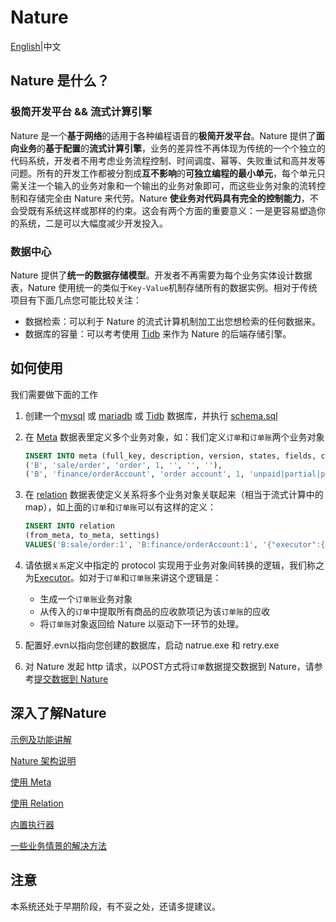 # Nature

[English](README_EN.md)|中文

## Nature 是什么？

### 极简开发平台 && 流式计算引擎

Nature 是一个**基于网络**的适用于各种编程语音的**极简开发平台**。Nature 提供了**面向业务**的**基于配置**的**流式计算引擎**，业务的差异性不再体现为传统的一个个独立的代码系统，开发者不用考虑业务流程控制、时间调度、幂等、失败重试和高并发等问题。所有的开发工作都被分割成**互不影响**的**可独立编程的最小单元**，每个单元只需关注一个输入的业务对象和一个输出的业务对象即可，而这些业务对象的流转控制和存储完全由 Nature 来代劳。Nature **使业务对代码具有完全的控制能力**，不会受既有系统这样或那样的约束。这会有两个方面的重要意义：一是更容易塑造你的系统，二是可以大幅度减少开发投入。

### 数据中心

Nature 提供了**统一的数据存储模型**。开发者不再需要为每个业务实体设计数据表，Nature 使用统一的类似于`Key-Value`机制存储所有的数据实例。相对于传统项目有下面几点您可能比较关注：

- 数据检索：可以利于 Nature 的流式计算机制加工出您想检索的任何数据来。
- 数据库的容量：可以考考使用 [Tidb](https://pingcap.com/en/) 来作为 Nature 的后端存储引擎。

## 如何使用

我们需要做下面的工作

1. 创建一个[mysql](https://www.mysql.com/) 或 [mariadb](https://mariadb.org/) 或 [Tidb](https://pingcap.com/en/) 数据库，并执行 [schema.sql](shell/schema.sql)

2. 在 [Meta](doc/ZH/help/meta.md) 数据表里定义多个业务对象，如：我们定义`订单`和`订单账`两个业务对象 

   ```sql
   INSERT INTO meta (full_key, description, version, states, fields, config) VALUES
   ('B', 'sale/order', 'order', 1, '', '', ''),
   ('B', 'finance/orderAccount', 'order account', 1, 'unpaid|partial|paid', '', '{"master":"B:sale/order:1"}'); 
   ```

3. 在 [relation](doc/ZH/help/relation.md) 数据表使定义关系将多个业务对象关联起来（相当于流式计算中的 map），如上面的`订单`和`订单账`可以有这样的定义：

   ```sql
   INSERT INTO relation
   (from_meta, to_meta, settings)
   VALUES('B:sale/order:1', 'B:finance/orderAccount:1', '{"executor":{"protocol":"localRust","url":"nature_demo:order_receivable"},"target":{"states":{"add":["unpaid"]}}}');
   ```

4. 请依据`关系`定义中指定的 protocol 实现用于业务对象间转换的逻辑，我们称之为[Executor](doc/ZH/help/executor.md)。如对于`订单`和`订单账`来讲这个逻辑是：

   - 生成一个`订单账`业务对象
   - 从传入的`订单`中提取所有商品的应收款项记为该`订单账`的应收
   - 将`订单账`对象返回给 Nature 以驱动下一环节的处理。

5. 配置好.evn以指向您创建的数据库，启动 natrue.exe 和 retry.exe

6. 对 Nature 发起 http 请求，以POST方式将`订单`数据提交数据到 Nature，请参考[提交数据到 Nature](doc/ZH/help/submit-to-nature.md)

## 深入了解Nature

[示例及功能讲解](https://github.com/llxxbb/Nature-Demo)

[Nature 架构说明](doc/ZH/help/architecture.md)

[使用 Meta](doc/ZH/help/meta.md)

[使用 Relation](doc/ZH/help/relation.md)

[内置执行器](doc/ZH/help/built-in.md)

[一些业务情景的解决方法](doc/ZH/help/use-case.md)

## 注意

本系统还处于早期阶段，有不妥之处，还请多提建议。

